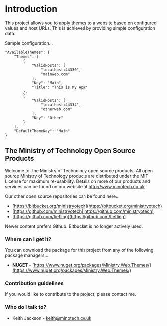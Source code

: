 # Introduction
This project allows you to apply themes to a website based on configured values and host URLs. This is achieved by providing simple configuration data.

Sample configuration...

    "AvailableThemes": {
        "Themes": [
            {
                "ValidHosts": [
                    "localhost:44330",
                    "mainweb.com"
                ],
                "Key": "Main",
                "Title": "This is My App"
            },
            {
                "ValidHosts": [
                    "localhost:44334",
                    "otherweb.com"
                ],
                "Key": "Other"
            }
        ],
        "DefaultThemeKey": "Main"
    }

## The Ministry of Technology Open Source Products
Welcome to The Ministry of Technology open source products. All open source Ministry of Technology products are distributed under the MIT License for maximum re-usability. Details on more of our products and services can be found on our website at http://www.minotech.co.uk

Our other open source repositories can be found here...

* [https://bitbucket.org/ministryotech](https://bitbucket.org/ministryotech)
* [https://github.com/ministryotech](https://github.com/ministryotech)
* [https://github.com/tiefling](https://github.com/tiefling)

Newer content prefers Github. Bitbucket is no longer actively used.

### Where can I get it?
You can download the package for this project from any of the following package managers...

- **NUGET** - [https://www.nuget.org/packages/Ministry.Web.Themes/](https://www.nuget.org/packages/Ministry.Web.Themes/)

### Contribution guidelines
If you would like to contribute to the project, please contact me.

### Who do I talk to?
* Keith Jackson - keith@minotech.co.uk

